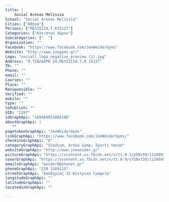 ```yaml
---
title: |
    Social Arenas Melissia
School: "Social Arenas Melissia"
Cities: ["Αθήνα"]
Perioxi: ["ΜΕΛΙΣΣΙΑ.Τ.Κ15127"]
Categories: ["Κλειστού Χώρου"]
Subcategories: ["  "]
Organization: ""
Facebook: "https://www.facebook.com/JoeWeiderGyms"
Website: "http://www.joegyms.gr/"
Logo: "sociall_logo_negative_preview (1).jpg"
Address: "Π.ΤΣΑΛΔΑΡΗ 24,ΜΕΛΙΣΣΙΑ.Τ.Κ 15127"
TK: ""
Phone: ""
email: ""
Courses: ""
Place: ""
Rensponsible: ""
Verified: ""
mobile: ""
type: ""
toPublish: ""
UID: "1297"
idGraphApi: "189480951085186"
aboutGraphApi: | 
   ""
pagetokenGraphApi: "JoeWeiderGyms"
linkGraphApi: "https://www.facebook.com/JoeWeiderGyms/"
checkinsGraphApi: "0"
categoryGraphApi: "Stadium, Arena &amp; Sports Venue"
websiteGraphApi: "http://www.joeweider.gr"
pictureGraphApi: "https://scontent.xx.fbcdn.net/v/t1.0-1/p50x50/11268912_989024294464177_415160242707670571_n.jpg?oh=bf640dbe116a7c78f95a6a1c56d88b64&amp;oe=5B02EE23"
coverGraphApi: "https://scontent.xx.fbcdn.net/v/t1.0-9/s720x720/11269490_989025097797430_8779118327681775592_n.jpg?oh=fa3d2aa4f34122c2351a74321aea300b&amp;oe=5B03F453"
emailsGraphApi: "weider0@otenet.gr"
phoneGraphApi: "210 3389115"
streetGraphApi: "Ακαδημίας 32 Κεντρικά Γραφεία"
longitudeGraphApi: ""
latitudeGraphApi: ""
locatedinGraphApi: ""

---
```




